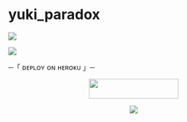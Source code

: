 # yuki_paradox 
 <img src="https://readme-typing-svg.herokuapp.com?color=810eef&width=480&lines=🄼🄰🄽🄰🄶🄼🄴🄽🅃+🄱🄾🅃">



</h2>

</p>


 <c><img src="https://readme-typing-svg.herokuapp.com?color=f21808&width=480&lines=🄿🄰🅁🄰🄳🄾🅇+🄶🄷🄾🅂🅃"></c>


<c>                           ─「 ᴅᴇᴩʟᴏʏ ᴏɴ ʜᴇʀᴏᴋᴜ 」─
</h3></c>

<p align="center"><a href="https://dashboard.heroku.com/new?template=https://github.com/error-corpse/yuki_paradox/edit"> <img src="https://img.shields.io/badge/Deploy%20On%20Heroku-008080?style=for-the-badge&logo=heroku" width="180" height="40"/></a></p>

 
 <p align="center">
  <img src="https://telegra.ph/file/b6619541396d150c572a8.jpg">
